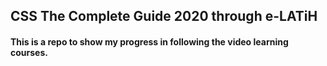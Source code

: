 ## CSS The Complete Guide 2020 through e-LATiH
#### This is a repo to show my progress in following the video learning courses.
